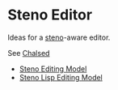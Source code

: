 # Steno Editor

Ideas for a [steno](steno.md)-aware editor.

See [Chalsed](chalsed.md)

- [Steno Editing Model](steno-editing-model.md)
- [Steno Lisp Editing Model](steno-lisp-editing-model.md)
